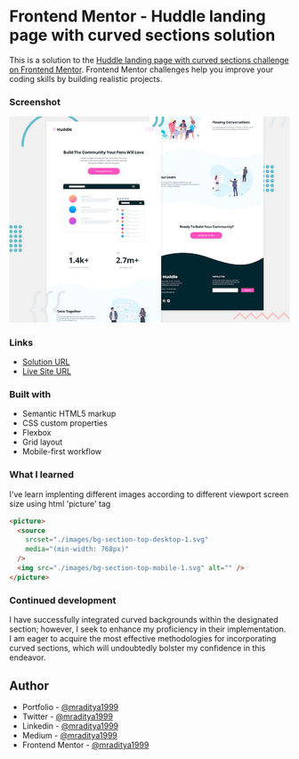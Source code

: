 # Frontend Mentor - Huddle landing page with curved sections solution

This is a solution to the [Huddle landing page with curved sections challenge on Frontend Mentor](https://www.frontendmentor.io/challenges/huddle-landing-page-with-curved-sections-5ca5ecd01e82137ec91a50f2). Frontend Mentor challenges help you improve your coding skills by building realistic projects.

### Screenshot

[![Design preview for the Huddle landing page with curved sections coding challenge](./design/desktop-preview.jpg)](https://fm-12-huddle-landing-page.netlify.app)

### Links

- [Solution URL](https://www.frontendmentor.io/solutions/huddle-landing-page-emljIfotno)
- [Live Site URL](https://fm-12-huddle-landing-page.netlify.app)

### Built with

- Semantic HTML5 markup
- CSS custom properties
- Flexbox
- Grid layout
- Mobile-first workflow

### What I learned

I've learn implenting different images according to different viewport screen size using html 'picture' tag

```html
<picture>
  <source
    srcset="./images/bg-section-top-desktop-1.svg"
    media="(min-width: 768px)"
  />
  <img src="./images/bg-section-top-mobile-1.svg" alt="" />
</picture>
```

### Continued development

I have successfully integrated curved backgrounds within the designated section; however, I seek to enhance my proficiency in their implementation. I am eager to acquire the most effective methodologies for incorporating curved sections, which will undoubtedly bolster my confidence in this endeavor.

## Author

- Portfolio - [@mraditya1999](https://adityayadav-dev.netlify.app/)
- Twitter - [@mraditya1999](https://twitter.com/mraditya1999)
- Linkedin - [@mraditya1999](https://www.linkedin.com/in/mraditya1999/)
- Medium - [@mraditya1999](https://medium.com/@mraditya1999)
- Frontend Mentor - [@mraditya1999](https://www.frontendmentor.io/profile/Aditya-oss-creator)
